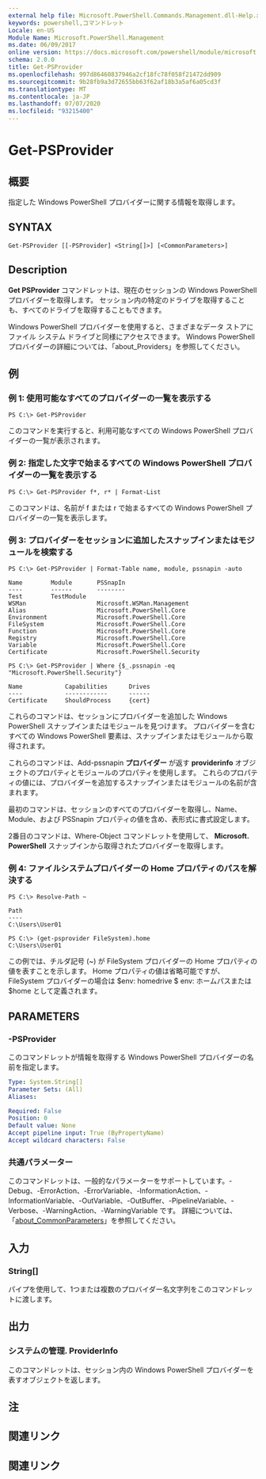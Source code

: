 ```yaml
---
external help file: Microsoft.PowerShell.Commands.Management.dll-Help.xml
keywords: powershell,コマンドレット
Locale: en-US
Module Name: Microsoft.PowerShell.Management
ms.date: 06/09/2017
online version: https://docs.microsoft.com/powershell/module/microsoft.powershell.management/get-psprovider?view=powershell-5.1&WT.mc_id=ps-gethelp
schema: 2.0.0
title: Get-PSProvider
ms.openlocfilehash: 997d86460837946a2cf18fc78f058f21472dd909
ms.sourcegitcommit: 9b28fb9a3d72655bb63f62af18b3a5af6a05cd3f
ms.translationtype: MT
ms.contentlocale: ja-JP
ms.lasthandoff: 07/07/2020
ms.locfileid: "93215400"
---
```

# Get-PSProvider

## 概要
指定した Windows PowerShell プロバイダーに関する情報を取得します。

## SYNTAX

```
Get-PSProvider [[-PSProvider] <String[]>] [<CommonParameters>]
```

## Description
**Get PSProvider** コマンドレットは、現在のセッションの Windows PowerShell プロバイダーを取得します。
セッション内の特定のドライブを取得することも、すべてのドライブを取得することもできます。

Windows PowerShell プロバイダーを使用すると、さまざまなデータ ストアにファイル システム ドライブと同様にアクセスできます。
Windows PowerShell プロバイダーの詳細については、「about_Providers」を参照してください。

## 例

### 例 1: 使用可能なすべてのプロバイダーの一覧を表示する

```
PS C:\> Get-PSProvider
```

このコマンドを実行すると、利用可能なすべての Windows PowerShell プロバイダーの一覧が表示されます。

### 例 2: 指定した文字で始まるすべての Windows PowerShell プロバイダーの一覧を表示する

```
PS C:\> Get-PSProvider f*, r* | Format-List
```

このコマンドは、名前が f または r で始まるすべての Windows PowerShell プロバイダーの一覧を表示します。

### 例 3: プロバイダーをセッションに追加したスナップインまたはモジュールを検索する

```
PS C:\> Get-PSProvider | Format-Table name, module, pssnapin -auto

Name        Module       PSSnapIn
----        ------       --------
Test        TestModule
WSMan                    Microsoft.WSMan.Management
Alias                    Microsoft.PowerShell.Core
Environment              Microsoft.PowerShell.Core
FileSystem               Microsoft.PowerShell.Core
Function                 Microsoft.PowerShell.Core
Registry                 Microsoft.PowerShell.Core
Variable                 Microsoft.PowerShell.Core
Certificate              Microsoft.PowerShell.Security

PS C:\> Get-PSProvider | Where {$_.pssnapin -eq "Microsoft.PowerShell.Security"}

Name            Capabilities      Drives
----            ------------      ------
Certificate     ShouldProcess     {cert}
```

これらのコマンドは、セッションにプロバイダーを追加した Windows PowerShell スナップインまたはモジュールを見つけます。
プロバイダーを含むすべての Windows PowerShell 要素は、スナップインまたはモジュールから取得されます。

これらのコマンドは、Add-pssnapin **プロバイダー** が返す **providerinfo** オブジェクトのプロパティとモジュールのプロパティを使用します。
これらのプロパティの値には、プロバイダーを追加するスナップインまたはモジュールの名前が含まれます。

最初のコマンドは、セッションのすべてのプロバイダーを取得し、Name、Module、および PSSnapin プロパティの値を含め、表形式に書式設定します。

2番目のコマンドは、Where-Object コマンドレットを使用して、 **Microsoft. PowerShell** スナップインから取得されたプロバイダーを取得します。

### 例 4: ファイルシステムプロバイダーの Home プロパティのパスを解決する

```
PS C:\> Resolve-Path ~

Path
----
C:\Users\User01

PS C:\> (get-psprovider FileSystem).home
C:\Users\User01
```

この例では、チルダ記号 (~) が FileSystem プロバイダーの Home プロパティの値を表すことを示します。
Home プロパティの値は省略可能ですが、FileSystem プロバイダーの場合は $env: homedrive \$ env: ホームパスまたは $home として定義されます。

## PARAMETERS

### -PSProvider
このコマンドレットが情報を取得する Windows PowerShell プロバイダーの名前を指定します。

```yaml
Type: System.String[]
Parameter Sets: (All)
Aliases:

Required: False
Position: 0
Default value: None
Accept pipeline input: True (ByPropertyName)
Accept wildcard characters: False
```

### 共通パラメーター
このコマンドレットは、一般的なパラメーターをサポートしています。-Debug、-ErrorAction、-ErrorVariable、-InformationAction、-InformationVariable、-OutVariable、-OutBuffer、-PipelineVariable、-Verbose、-WarningAction、-WarningVariable です。 詳細については、「[about_CommonParameters](https://go.microsoft.com/fwlink/?LinkID=113216)」を参照してください。

## 入力

### String[]

パイプを使用して、1つまたは複数のプロバイダー名文字列をこのコマンドレットに渡します。

## 出力

### システムの管理. ProviderInfo
このコマンドレットは、セッション内の Windows PowerShell プロバイダーを表すオブジェクトを返します。

## 注

## 関連リンク

## 関連リンク
